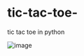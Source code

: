 # tic-tac-toe-
tic tac toe in python

![image](https://github.com/jayambe36/tic-tac-toe-/assets/57978489/1703b6ec-6d5d-4498-b9be-b34ffc87c75b)
